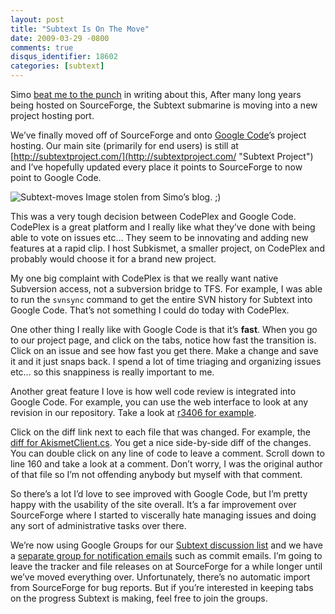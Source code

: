 ```yaml
---
layout: post
title: "Subtext Is On The Move"
date: 2009-03-29 -0800
comments: true
disqus_identifier: 18602
categories: [subtext]
---
```

Simo [beat me to the
punch](http://codeclimber.net.nz/archive/2009/03/29/subtext-goes-to-google-code.aspx "Subtext Switches")
in writing about this, After many long years being hosted on
SourceForge, the Subtext submarine is moving into a new project hosting
port.

We’ve finally moved off of SourceForge and onto [Google
Code](http://code.google.com/p/subtext/ "Subtext's Google Code")’s
project hosting. Our main site (primarily for end users) is still at
[http://subtextproject.com/](http://subtextproject.com/ "Subtext Project")
and I’ve hopefully updated every place it points to SourceForge to now
point to Google Code.

![Subtext-moves](http://haacked.com/images/haacked_com/WindowsLiveWriter/SubtextSwitchesToGoogleCode_A931/Subtext-moves_3.jpg "Subtext-moves")
Image stolen from Simo’s blog. ;)

This was a very tough decision between CodePlex and Google Code.
CodePlex is a great platform and I really like what they’ve done with
being able to vote on issues etc… They seem to be innovating and adding
new features at a rapid clip. I host Subkismet, a smaller project, on
CodePlex and probably would choose it for a brand new project.

My one big complaint with CodePlex is that we really want native
Subversion access, not a subversion bridge to TFS. For example, I was
able to run the `svnsync` command to get the entire SVN history for
Subtext into Google Code. That’s not something I could do today with
CodePlex.

One other thing I really like with Google Code is that it’s **fast**.
When you go to our project page, and click on the tabs, notice how fast
the transition is. Click on an issue and see how fast you get there.
Make a change and save it and it just snaps back. I spend a lot of time
triaging and organizing issues etc… so this snappiness is really
important to me.

Another great feature I love is how well code review is integrated into
Google Code. For example, you can use the web interface to look at any
revision in our repository. Take a look at [r3406 for
example](http://code.google.com/p/subtext/source/detail?r=3406 "Subtext r3406").

Click on the diff link next to each file that was changed. For example,
the [diff for
AkismetClient.cs](http://code.google.com/p/subtext/source/diff?spec=svn3406&r=3406&format=side&path=/trunk/SubtextSolution/Subtext.Akismet/AkismetClient.cs "Diff for Akismet Client").
You get a nice side-by-side diff of the changes. You can double click on
any line of code to leave a comment. Scroll down to line 160 and take a
look at a comment. Don’t worry, I was the original author of that file
so I’m not offending anybody but myself with that comment.

So there’s a lot I’d love to see improved with Google Code, but I’m
pretty happy with the usability of the site overall. It’s a far
improvement over SourceForge where I started to viscerally hate managing
issues and doing any sort of administrative tasks over there.

We’re now using Google Groups for our [Subtext discussion
list](http://groups.google.com/group/subtext "Subtext Group") and we
have a [separate group for notification
emails](http://groups.google.com/group/subtext-notifications "Subtext Notifications")
such as commit emails. I’m going to leave the tracker and file releases
on at SourceForge for a while longer until we’ve moved everything over.
Unfortunately, there’s no automatic import from SourceForge for bug
reports. But if you’re interested in keeping tabs on the progress
Subtext is making, feel free to join the groups.

